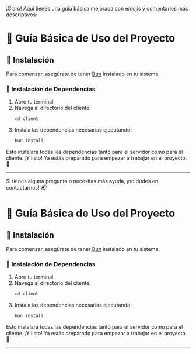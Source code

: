 ¡Claro! Aquí tienes una guía básica mejorada con emojis y comentarios más descriptivos:

# 📖 Guía Básica de Uso del Proyecto

## 🚀 Instalación
Para comenzar, asegúrate de tener [Bun](https://bun.sh/) instalado en tu sistema.

### 🔧 Instalación de Dependencias
1. Abre tu terminal.
2. Navega al directorio del cliente:
   ```bash
   cd client
   ```
3. Instala las dependencias necesarias ejecutando:
   ```bash
   bun install
   ```

Esto instalará todas las dependencias tanto para el servidor como para el cliente. ¡Y listo! Ya estás preparado para empezar a trabajar en el proyecto. 🎉

---

Si tienes alguna pregunta o necesitas más ayuda, ¡no dudes en contactarnos! 📬

# 📖 Guía Básica de Uso del Proyecto

## 🚀 Instalación
Para comenzar, asegúrate de tener [Bun](https://bun.sh/) instalado en tu sistema.

### 🔧 Instalación de Dependencias
1. Abre tu terminal.
2. Navega al directorio del cliente:
   ```bash
   cd client
   ```
3. Instala las dependencias necesarias ejecutando:
   ```bash
   bun install
   ```

Esto instalará todas las dependencias tanto para el servidor como para el cliente. ¡Y listo! Ya estás preparado para empezar a trabajar en el proyecto. 🎉

---
